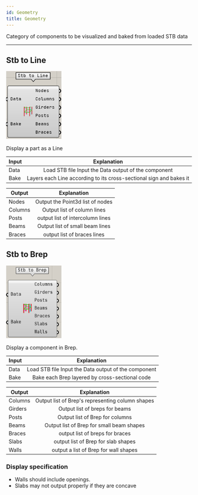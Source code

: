 ```yaml
---
id: Geometry
title: Geometry
---
```


Category of components to be visualized and baked from loaded STB data

---

## Stb to Line

![](../../images/Component/StbToLine.png)

Display a part as a Line

| Input |                             Explanation                             |
| ----- | :-----------------------------------------------------------------: |
| Data  |        Load STB file Input the Data output of the component         |
| Bake  | Layers each Line according to its cross-sectional sign and bakes it |

| Output  |           Explanation            |
| ------- | :------------------------------: |
| Nodes   | Output the Point3d list of nodes |
| Columns |   Output list of column lines    |
| Posts   | output list of intercolumn lines |
| Beams   | Output list of small beam lines  |
| Braces  |   output list of braces lines    |

## Stb to Brep

![](../../images/Component/StbToBrep.png)

Display a component in Brep.

| Input |                     Explanation                      |
| ----- | :--------------------------------------------------: |
| Data  | Load STB file Input the Data output of the component |
| Bake  |    Bake each Brep layered by cross-sectional code    |

| Output  |                   Explanation                    |
| ------- | :----------------------------------------------: |
| Columns | Output list of Brep's representing column shapes |
| Girders |          Output list of breps for beams          |
| Posts   |         Output list of Brep for columns          |
| Beams   |    Output list of Brep for small beam shapes     |
| Braces  |         output list of breps for braces          |
| Slabs   |       output list of Brep for slab shapes        |
| Walls   |      output a list of Brep for wall shapes       |

### Display specification

- Walls should include openings.
- Slabs may not output properly if they are concave
